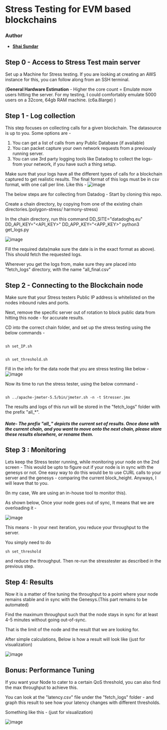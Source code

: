 # Stress Testing for EVM based blockchains

### Author
- __[Shai Sundar](https://github.com/shaisundar)__



## Step 0 - Access to Stress Test main server
Set up a Machine for Stress testing.
If you are looking at creating an AWS instance for this, you can follow along from an SSH terminal.

(**General Hardware Estimation** - Higher the core count = Emulate more users hitting the server.
For my testing, I could comfortably emulate 5000 users on a 32core, 64gb RAM machine. (c6a.8large) )


## Step 1 - Log collection
This step focuses on collecting calls for a given blockchain. The datasource is up to you. Some options are -
<ol>
<li>You can get a list of calls from any Public Database (if available)
<li>You can packet capture your own network requests from a previously running server.
<li>You can use 3rd party logging tools like Datadog to collect the logs- from your network, if you have such a thing setup. 
</ol>

Make sure that your logs have all the different types of calls for a blockchain captured to get realistic results.
The final format of this logs must be in csv format, with one call per line. Like this - 
![image](https://user-images.githubusercontent.com/30902543/185180694-825d6e56-0491-4a43-9e86-2a1fb34a07ef.png)

The below steps are for collecting from Datadog - 
Start by cloning this repo.

Create a chain directory, by copying from one of the existing chain directories.(polygon-stress/ harmony-stress)

In the chain directory, run this command 
DD_SITE="datadoghq.eu" DD_API_KEY="<API_KEY>" DD_APP_KEY="<APP_KEY>" python3 get_logs.py

![image](https://user-images.githubusercontent.com/30902543/185181381-fa5906e4-492f-46d1-bbfc-a586dab4a975.png)

Fill the required data(make sure the date is in the exact format as above). This should fetch the  requested logs. 

Wherever you get the logs from, make sure they are placed into "fetch_logs" directory, with the name "all_final.csv"





## Step 2 -  Connecting to the Blockchain node

Make sure that your Stress testers Public IP address is whitelisted on the nodes inbound rules and ports.

Next, remove the specific server out of rotation to block public data from hitting this node - for accurate results.

CD into the correct chain folder, and set up the stress testing using the below commands -

<code>
sh set_IP.sh

sh set_threshold.sh
</code>

Fill in the info for the data node that you are stress testing like below -
![image](https://user-images.githubusercontent.com/30902543/185190423-baf85b52-6d9f-421b-893a-99858b1ea66a.png)



Now its time to run the stress tester, using the below command - 

<code>
sh ../apache-jmeter-5.5/bin/jmeter.sh -n -t Stresser.jmx
</code>

The results and logs of this run will be stored in the "fetch_logs" folder with the prefix "all_*".

##### Note- The prefix **"all_"** depicts the current set of results. Once done with the current chain, and you want to move onto the next chain, please store these results elsewhere, or rename them. 


## Step 3 : Monitoring

Lets keep the Stress tester running, while monitoring your node on the 2nd screen - 
This would be upto to figure out if your node is in sync with the genesys or not. One easy way to do this would be to use CURL calls to your server and the genesys - comparing the current block_height. Anyways, I will leave that to you.

(In my case, We are using an in-house tool to monitor this).

As shown below, Once your node goes out of sync, It means that we are overloading it - 

![image](https://user-images.githubusercontent.com/30902543/185407859-ff6b2307-6ce8-4708-bb70-8198cd117a05.png)


This means - In your next iteration, you reduce your throughput to the server. 

You simply need to do

<code>sh set_threshold</code>

and reduce the throughput. Then re-run the stresstester as described in the previous step.




## Step 4: Results 
Now it is a matter of fine tuning the throughput to a point where your node remains stable and in sync with the Genesys.(This part remains to be automated)

Find the maximum throughput such that the node stays in sync for at least 4-5 minutes without going out-of-sync.

That is the limit of the node and the result that we are looking for. 

After simple calculations, Below is how a result will look like (just for visualization)

![image](https://user-images.githubusercontent.com/30902543/185410020-3b13b058-d6b1-40d1-b9aa-cc9e4177f583.png)



## Bonus: Performance Tuning

If you want your Node to cater to a certain QoS threshold, you can also find the max throughput to achieve this. 

You can look at the "latency.csv" file under the "fetch_logs" folder - and graph this result to see how your latency changes with different thresholds.

Something like this - (just for visualization)

![image](https://user-images.githubusercontent.com/30902543/185409962-2f841e78-261d-4270-a404-ea52fbda94fb.png)
